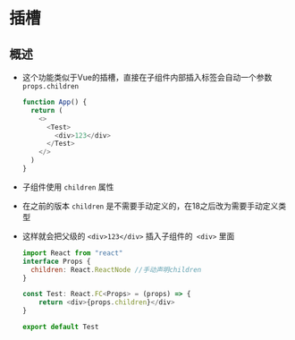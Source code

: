 # 插槽

## 概述

+ 这个功能类似于Vue的插槽，直接在子组件内部插入标签会自动一个参数 `props.children`

  ```js
  function App() {
    return (
      <>
        <Test>
          <div>123</div>
        </Test>
      </>
    )
  }
  ```

+ 子组件使用 `children` 属性

+ 在之前的版本 `children` 是不需要手动定义的，在18之后改为需要手动定义类型

+ 这样就会把父级的 `<div>123</div>` 插入子组件的` <div>` 里面

  ```js
  import React from "react"
  interface Props {
    children: React.ReactNode //手动声明children
  }

  const Test: React.FC<Props> = (props) => {
      return <div>{props.children}</div>
  }

  export default Test
  ```
